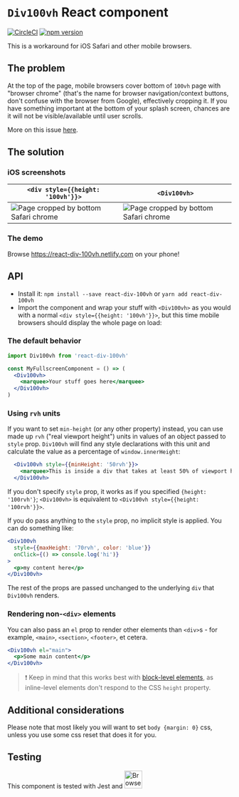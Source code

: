 # `Div100vh` React component
[![CircleCI](https://circleci.com/gh/mvasin/react-div-100vh.svg?style=svg&circle-token=cd3f9e7031e393880d945af301841db926000ec4)](https://circleci.com/gh/mvasin/react-div-100vh)
[![npm version](https://badge.fury.io/js/react-div-100vh.svg)](https://badge.fury.io/js/react-div-100vh)

This is a workaround for iOS Safari and other mobile browsers.

## The problem

At the top of the page, mobile browsers cover bottom of `100vh` page with "browser chrome" (that's the name for browser navigation/context buttons, don't confuse with the browser from Google), effectively cropping it. If you have something important at the bottom of your splash screen, chances are it will not be visible/available until user scrolls.

More on this issue [here](https://nicolas-hoizey.com/2015/02/viewport-height-is-taller-than-the-visible-part-of-the-document-in-some-mobile-browsers.html
).

## The solution
### iOS screenshots
| `<div style={{height: '100vh'}}>` | `<Div100vh>` |
| --- | --- |
| ![Page cropped by bottom Safari chrome](https://raw.githubusercontent.com/mvasin/react-div-100vh/master/images/regular-div.png) | ![Page cropped by bottom Safari chrome](https://raw.githubusercontent.com/mvasin/react-div-100vh/master/images/react-div-100vh.png) |

### The demo
Browse https://react-div-100vh.netlify.com on your phone!

## API
- Install it: `npm install --save react-div-100vh` or `yarn add react-div-100vh`
- Import the component and wrap your stuff with `<Div100vh>` as you would with a normal `<div style={{height: '100vh'}}>`, but this time mobile browsers should display the whole page on load:

### The default behavior

```jsx
import Div100vh from 'react-div-100vh'

const MyFullscreenComponent = () => (
  <Div100vh>
    <marquee>Your stuff goes here</marquee>
  </Div100vh>
)
```

### Using `rvh` units

If you want to set `min-height` (or any other property) instead, you can use made up `rvh` ("real viewport height") units in values of an object passed to `style` prop. `Div100vh` will find any style declarations with this unit and calculate the value as a percentage of `window.innerHeight`:

```jsx
  <Div100vh style={{minHeight: '50rvh'}}>
    <marquee>This is inside a div that takes at least 50% of viewport height.</marquee>
  </Div100vh>
```

If you don't specify `style` prop, it works as if you specified `{height: '100rvh'}`;
`<Div100vh>` is equivalent to `<Div100vh style={{height: '100rvh'}}>`.

If you do pass anything to the `style` prop, no implicit style is applied. You can do something like:

```jsx
<Div100vh
  style={{maxHeight: '70rvh', color: 'blue'}}
  onClick={() => console.log('hi')}
>
  <p>my content here</p>
</Div100vh>
```

The rest of the props are passed unchanged to the underlying `div` that `Div100vh` renders.


### Rendering non-`<div>` elements

You can also pass an `el` prop to render other elements than `<div>`s - for example, `<main>`, `<section>`, `<footer>`, et cetera. 

```jsx
<Div100vh el="main">
  <p>Some main content</p>
</Div100vh>
```

> ❗ Keep in mind that this works best with [block-level elements](https://developer.mozilla.org/en-US/docs/Web/HTML/Block-level_elements), as inline-level elements don't respond to the CSS `height` property. 

## Additional considerations

Please note that most likely you will want to set `body {margin: 0}` css, unless you use some css reset that does it for you.

## Testing
This component is tested with Jest and <a href="https://www.browserstack.com"><img title="BrowserStack Logo" alt="BrowserStack Logo" height="40" src="images/Browserstack-logo.svg"></a>